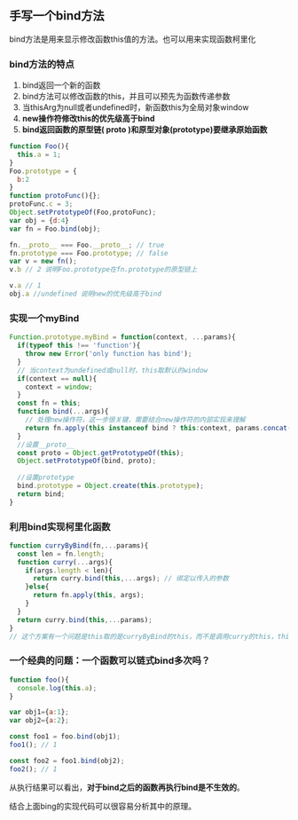 ## 手写一个bind方法
bind方法是用来显示修改函数this值的方法。也可以用来实现函数柯里化

### bind方法的特点
1. bind返回一个新的函数
2. bind方法可以修改函数的this，并且可以预先为函数传递参数
3. 当thisArg为null或者undefined时，新函数this为全局对象window
4. **new操作符修改this的优先级高于bind**
5. **bind返回函数的原型链( ______proto______ )和原型对象(prototype)要继承原始函数**

```js
function Foo(){
  this.a = 1;
}
Foo.prototype = {
  b:2
}
function protoFunc(){};
protoFunc.c = 3;
Object.setPrototypeOf(Foo,protoFunc);
var obj = {d:4}
var fn = Foo.bind(obj);

fn.__proto__ === Foo.__proto__; // true
fn.prototype === Foo.prototype; // false
var v = new fn();
v.b // 2 说明Foo.prototype在fn.prototype的原型链上

v.a // 1
obj.a //undefined 说明new的优先级高于bind
```



### 实现一个myBind

```js
Function.prototype.myBind = function(context, ...params){
  if(typeof this !== 'function'){
    throw new Error('only function has bind');
  }
  // 当context为undefined或null时，this取默认的window
  if(context == null){
    context = window;
  }
  const fn = this;
  function bind(...args){
    // 处理new操作符，这一步很关键，需要结合new操作符的内部实现来理解
    return fn.apply(this instanceof bind ? this:context, params.concat(args));
  }
  //设置__proto__
  const proto = Object.getPrototypeOf(this);
  Object.setPrototypeOf(bind, proto);
  
  //设置prototype
  bind.prototype = Object.create(this.prototype);
  return bind;
}
```



### 利用bind实现柯里化函数

```js
function curryByBind(fn,...params){
  const len = fn.length;
  function curry(...args){
    if(args.length < len){
      return curry.bind(this,...args); // 绑定以传入的参数
    }else{
      return fn.apply(this, args);
    }
  }
  return curry.bind(this,...params);
}
// 这个方案有一个问题是this取的是curryByBind的this，而不是调用curry的this，this值可能会不正确
```



### 一个经典的问题：一个函数可以链式bind多次吗？

```js
function foo(){
  console.log(this.a);
}

var obj1={a:1};
var obj2={a:2};

const foo1 = foo.bind(obj1);
foo1(); // 1

const foo2 = foo1.bind(obj2);
foo2(); // 1
```

从执行结果可以看出，**对于bind之后的函数再执行bind是不生效的**。

结合上面bing的实现代码可以很容易分析其中的原理。



